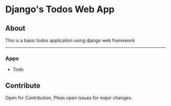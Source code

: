 # Django's Todos Web App
## About
This is a basic todos application using django web framework

___
### Apps
- Todo

## Contribute
Open for Contribution, Pleas open issues for major changes.